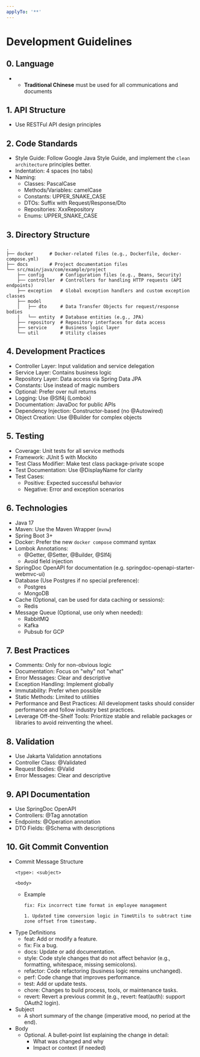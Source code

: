 ```yaml
---
applyTo: '**'
---
```

# Development Guidelines

## 0. Language

- - **Traditional Chinese** must be used for all communications and documents

## 1. API Structure

- Use RESTFul API design principles

## 2. Code Standards

- Style Guide: Follow Google Java Style Guide, and implement the `clean architecture` principles better.
- Indentation: 4 spaces (no tabs)
- Naming:
    - Classes: PascalCase
    - Methods/Variables: camelCase
    - Constants: UPPER_SNAKE_CASE
    - DTOs: Suffix with Request/Response/Dto
    - Repositories: XxxRepository
    - Enums: UPPER_SNAKE_CASE

## 3. Directory Structure

```text
.
├── docker      # Docker-related files (e.g., Dockerfile, docker-compose.yml)
├── docs        # Project documentation files
└── src/main/java/com/example/project
    ├── config      # Configuration files (e.g., Beans, Security)
    ├── controller  # Controllers for handling HTTP requests (API endpoints)
    ├── exception   # Global exception handlers and custom exception classes
    ├── model
    │   ├── dto     # Data Transfer Objects for request/response bodies
    │   └── entity  # Database entities (e.g., JPA)
    ├── repository  # Repository interfaces for data access
    ├── service     # Business logic layer
    └── util        # Utility classes
```

## 4. Development Practices

- Controller Layer: Input validation and service delegation
- Service Layer: Contains business logic
- Repository Layer: Data access via Spring Data JPA
- Constants: Use instead of magic numbers
- Optional: Prefer over null returns
- Logging: Use @Slf4j (Lombok)
- Documentation: JavaDoc for public APIs
- Dependency Injection: Constructor-based (no @Autowired)
- Object Creation: Use @Builder for complex objects

## 5. Testing

- Coverage: Unit tests for all service methods
- Framework: JUnit 5 with Mockito
- Test Class Modifier: Make test class package-private scope
- Test Documentation: Use @DisplayName for clarity
- Test Cases:
    - Positive: Expected successful behavior
    - Negative: Error and exception scenarios

## 6. Technologies

- Java 17
- Maven: Use the Maven Wrapper (`mvnw`)
- Spring Boot 3+
- Docker: Prefer the new `docker compose` command syntax
- Lombok Annotations:
    - @Getter, @Setter, @Builder, @Slf4j
    - Avoid field injection
- SpringDoc OpenAPI for documentation (e.g. springdoc-openapi-starter-webmvc-ui)
- Database (Use Postgres if no special preference):
  - Postgres
  - MongoDB
- Cache (Optional, can be used for data caching or sessions):
  - Redis
- Message Queue (Optional, use only when needed):
  - RabbitMQ
  - Kafka
  - Pubsub for GCP

## 7. Best Practices

- Comments: Only for non-obvious logic
- Documentation: Focus on "why" not "what"
- Error Messages: Clear and descriptive
- Exception Handling: Implement globally
- Immutability: Prefer when possible
- Static Methods: Limited to utilities
- Performance and Best Practices: All development tasks should consider performance and follow industry best practices.
- Leverage Off-the-Shelf Tools: Prioritize stable and reliable packages or libraries to avoid reinventing the wheel.

## 8. Validation

- Use Jakarta Validation annotations
- Controller Class: @Validated
- Request Bodies: @Valid
- Error Messages: Clear and descriptive

## 9. API Documentation

- Use SpringDoc OpenAPI
- Controllers: @Tag annotation
- Endpoints: @Operation annotation
- DTO Fields: @Schema with descriptions

## 10. Git Commit Convention

- Commit Message Structure
  ```text
  <type>: <subject>

  <body>
  ```
    - Example
      ```text
      fix: Fix incorrect time format in employee management

      1. Updated time conversion logic in TimeUtils to subtract time zone offset from timestamp.
      ```
- Type Definitions
    - feat: Add or modify a feature.
    - fix: Fix a bug.
    - docs: Update or add documentation.
    - style: Code style changes that do not affect behavior (e.g., formatting, whitespace, missing semicolons).
    - refactor: Code refactoring (business logic remains unchanged).
    - perf: Code change that improves performance.
    - test: Add or update tests.
    - chore: Changes to build process, tools, or maintenance tasks.
    - revert: Revert a previous commit (e.g., revert: feat(auth): support OAuth2 login).
- Subject
    - A short summary of the change (imperative mood, no period at the end).
- Body
    - Optional. A bullet-point list explaining the change in detail:
        - What was changed and why
        - Impact or context (if needed)
